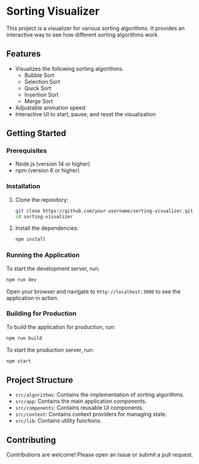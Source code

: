 # Sorting Visualizer

This project is a visualizer for various sorting algorithms. It provides an interactive way to see how different sorting algorithms work.

## Features

- Visualizes the following sorting algorithms:
  - Bubble Sort
  - Selection Sort
  - Quick Sort
  - Insertion Sort
  - Merge Sort
- Adjustable animation speed
- Interactive UI to start, pause, and reset the visualization

## Getting Started

### Prerequisites

- Node.js (version 14 or higher)
- npm (version 6 or higher)

### Installation

1. Clone the repository:

   ```sh
   git clone https://github.com/your-username/sorting-visualizer.git
   cd sorting-visualizer
   ```
2. Install the dependencies:

   ```sh
   npm install
   ```

### Running the Application

To start the development server, run:

```sh
npm run dev
```

Open your browser and navigate to `http://localhost:3000` to see the application in action.

### Building for Production

To build the application for production, run:

```sh
npm run build
```

To start the production server, run:

```sh
npm start
```

## Project Structure

- `src/algorithms`: Contains the implementation of sorting algorithms.
- `src/app`: Contains the main application components.
- `src/components`: Contains reusable UI components.
- `src/context`: Contains context providers for managing state.
- `src/lib`: Contains utility functions.

## Contributing

Contributions are welcome! Please open an issue or submit a pull request.

